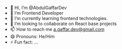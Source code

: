 - 👋 Hi, I’m @AbdulGaffarDev
- 👀 I’m Frontend Developer 
- 🌱 I’m currently learning frontend technologies.
- 💞️ I’m looking to collaborate on React base projects
- 📫 How to reach me a.gaffar.dev@gmail.com 
- 😄 Pronouns: He/Him
- ⚡ Fun fact: ...

<!---
AbdulGaffarDev/AbdulGaffarDev is a ✨ special ✨ repository because its `README.md` (this file) appears on your GitHub profile.
You can click the Preview link to take a look at your changes.
--->
